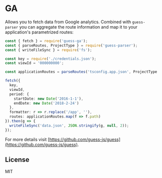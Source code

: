 # GA

Allows you to fetch data from Google analytics. Combined with `guess-parser` you can aggregate the route information and map it to your application's parametrized routes:

```ts
const { fetch } = require('guess-ga');
const { parseRoutes, ProjectType } = require('guess-parser');
const { writeFileSync } = require('fs');

const key = require('./credentials.json');
const viewId = '000000000';

const applicationRoutes = parseRoutes('tsconfig.app.json', ProjectType.Angular);

fetch({
  key,
  viewId,
  period: {
    startDate: new Date('2016-1-1'),
    endDate: new Date('2018-2-24')
  },
  formatter: r => r.replace('/app', ''),
  routes: applicationRoutes.map(f => f.path)
}).then(g => {
  writeFileSync('data.json', JSON.stringify(g, null, 2));
});
```

For more details visit [https://github.com/guess-js/guess](https://github.com/guess-js/guess).

## License

MIT
